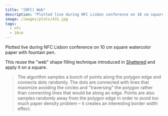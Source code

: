 ```yaml
---
title: "[NFC] Web"
description: "Plotted live during NFC Lisbon conference on 10 cm square watercolor paper with fountain pen."
image: /images/plots/431.jpg
tags:
  - nfc
  - 10cm
---
```


Plotted live during NFC Lisbon conference on 10 cm square watercolor paper with fountain pen.

This reuse the "web" shape filling technique introduced in [Shattered](https://greweb.me/2022/02/shattered) and apply it on a square.

> The algorithm samples a bunch of points along the polygon edge and connects dots randomly. The dots are connected with lines that maximize avoiding the circles and "traversing" the polygon rather than connecting lines that would be along an edge. Points are also samples randomly away from the polygon edge in order to avoid too much paper density problem – it creates an interesting border width effect.
